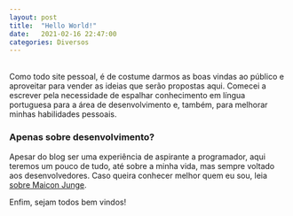 ```yaml
---
layout: post
title:  "Hello World!"
date:   2021-02-16 22:47:00
categories: Diversos
---
```

<br>
Como todo site pessoal, é de costume darmos as boas vindas ao público e aproveitar para vender as ideias que serão propostas aqui. Comecei a escrever pela necessidade de espalhar conhecimento em língua portuguesa para a área de desenvolvimento e, também, para melhorar minhas habilidades pessoais.

<h3>Apenas sobre desenvolvimento?</h3>

Apesar do blog ser uma experiência de aspirante a programador, aqui teremos um pouco de tudo, até sobre a minha vida, mas sempre voltado aos desenvolvedores. Caso queira conhecer melhor quem eu sou, leia <a href="/sobre">sobre Maicon Junge</a>.

Enfim, sejam todos bem vindos!

